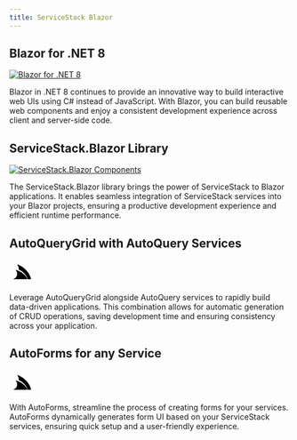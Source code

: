 ```yaml
---
title: ServiceStack Blazor
---
```


## Blazor for .NET 8

<a href="https://dotnet.microsoft.com/en-us/apps/aspnet/web-apps/blazor">
    <img src="/img/blazor.svg" class="w-14 h-14 float-left mt-2 mr-4" alt="Blazor for .NET 8" />
</a>

Blazor in .NET 8 continues to provide an innovative way to build interactive web UIs using C# instead of JavaScript. With Blazor, you can build reusable web components and enjoy a consistent development experience across client and server-side code.

## ServiceStack.Blazor Library

<a href="https://docs.servicestack.net/blazor">
    <img src="/img/blazor.svg" class="w-14 h-14 float-left mt-2 mr-4" alt="ServiceStack.Blazor Components" />
</a>

The ServiceStack.Blazor library brings the power of ServiceStack to Blazor applications. It enables seamless integration of ServiceStack services into your Blazor projects, ensuring a productive development experience and efficient runtime performance.

## AutoQueryGrid with AutoQuery Services

<a href="https://docs.servicestack.net/templates/blazor-components#autoquerygrid">
    <svg class="float-left mt-2 mr-4" fill="#000000" width="3.2em" height="3.2em" viewBox="0 0 32 32" xmlns="http://www.w3.org/2000/svg">
        <path d="M 10 6 C 11.544 7.76 12.275797 10.149375 12.216797 12.609375 C 16.184797 14.279375 22.141437 18.73 23.398438 25 L 28 25 C 26.051 14.31 14.918 6.77 10 6 z M 8 13 C 12.67 17.913 8.81 24.582 4 25 L 22.970703 25 C 21.500703 18.289 11.95 13.533 8 13 z"/>
    </svg>
</a>

Leverage AutoQueryGrid alongside AutoQuery services to rapidly build data-driven applications. This combination allows for automatic generation of CRUD operations, saving development time and ensuring consistency across your application.


## AutoForms for any Service

<a href="https://docs.servicestack.net/templates/blazor-components#auto-forms">
    <svg class="float-left mt-2 mr-4" fill="#000000" width="3.2em" height="3.2em" viewBox="0 0 32 32" xmlns="http://www.w3.org/2000/svg">
        <path d="M 10 6 C 11.544 7.76 12.275797 10.149375 12.216797 12.609375 C 16.184797 14.279375 22.141437 18.73 23.398438 25 L 28 25 C 26.051 14.31 14.918 6.77 10 6 z M 8 13 C 12.67 17.913 8.81 24.582 4 25 L 22.970703 25 C 21.500703 18.289 11.95 13.533 8 13 z"/>
    </svg>
</a>

With AutoForms, streamline the process of creating forms for your services. AutoForms dynamically generates form UI based on your ServiceStack services, ensuring quick setup and a user-friendly experience.

